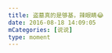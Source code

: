 ```yaml
---
title: 盗墓真的是够基，辣眼睛😂
date: 2016-08-18 14:09:05
mCategories: [说说]
type: moment
---
```


<div id="pics-20160818140905"></div>

<script src="/lib/moment/pics.js"></script>
<script>
var data = [
    {"link": "2016-08-18_000000.jpeg", "type": "shuoshuo"}
];
picsRender(data, "pics-20160818140905");
</script>

